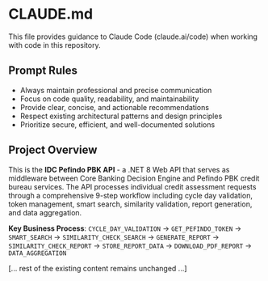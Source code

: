 # CLAUDE.md

This file provides guidance to Claude Code (claude.ai/code) when working with code in this repository.

## Prompt Rules

- Always maintain professional and precise communication
- Focus on code quality, readability, and maintainability
- Provide clear, concise, and actionable recommendations
- Respect existing architectural patterns and design principles
- Prioritize secure, efficient, and well-documented solutions

## Project Overview

This is the **IDC Pefindo PBK API** - a .NET 8 Web API that serves as middleware between Core Banking Decision Engine and Pefindo PBK credit bureau services. The API processes individual credit assessment requests through a comprehensive 9-step workflow including cycle day validation, token management, smart search, similarity validation, report generation, and data aggregation.

**Key Business Process**: `CYCLE_DAY_VALIDATION` → `GET_PEFINDO_TOKEN` → `SMART_SEARCH` → `SIMILARITY_CHECK_SEARCH` → `GENERATE_REPORT` → `SIMILARITY_CHECK_REPORT` → `STORE_REPORT_DATA` → `DOWNLOAD_PDF_REPORT` → `DATA_AGGREGATION`

[... rest of the existing content remains unchanged ...]